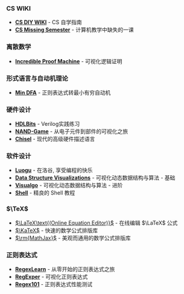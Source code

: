 ### CS WIKI

* **[CS DIY WIKI](https://csdiy.wiki)** - CS 自学指南
* **[CS Missing Semester](https://missing-semester-cn.github.io/)** - 计算机教学中缺失的一课

### 离散数学

* **[Incredible Proof Machine](https://incredible.pm)** - 可视化逻辑证明

### 形式语言与自动机理论

* **[Min DFA](https://cyberzhg.github.io/toolbox/min_dfa)** - 正则表达式转最小有穷自动机

### 硬件设计

* **[HDLBits](https://hdlbits.01xz.net/wiki/Main_Page)** - Verilog实践练习
* **[NAND-Game](https://nandgame.com)** - 从电子元件到部件的可视化之旅
* **[Chisel](https://www.chisel-lang.org/chisel3/docs/introduction.html)** - 现代的高级硬件描述语言

### 软件设计

* **[Luogu](https://www.luogu.com.cn/)** - 在洛谷, 享受编程的快乐
* **[Data Structure Visualizations](https://www.cs.usfca.edu/~galles/visualization/Algorithms.html)** - 可视化动态数据结构与算法 - 基础
* **[Visualgo](https://visualgo.net/zh)** - 可视化动态数据结构与算法 - 进阶
* **[Shell](https://wangdoc.com/bash/index.html)** - 精良的 Shell 教程

### $\TeX$

* [$\LaTeX\text{(Online Equation Editor)}$](https://latex.codecogs.com/eqneditor/editor.php) - 在线编辑 $\LaTeX$ 公式
* [$\KaTeX$](https://katex.org/) - 快速的数学公式排版库
* [$\rm{MathJax}$](https://www.mathjax.org/) - 美观而通用的数学公式排版库

### 正则表达式

* **[RegexLearn](https://regexlearn.com/)** - 从零开始的正则表达式之旅
* **[RegExper](https://regexper.com/)** - 可视化正则表达式
* **[Regex101](https://regex101.com/)** - 正则表达式性能测试